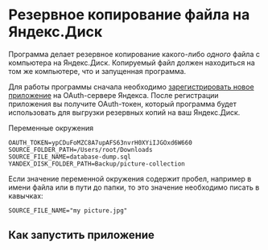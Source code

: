 # Резервное копирование файла на Яндекс.Диск

Программа делает резервное копирование какого-либо *одного* файла с компьютера на Яндекс.Диск. Копируемый файл должен находиться на том же компьютере, что и запущенная программа.

Для работы программы сначала необходимо [зарегистрировать новое приложение](yandex%20oauth.md) на OAuth-сервере Яндекса. После регистрации приложения вы получите OAuth-токен, который программа будет использовать для выгрузки резервных копий на ваш Яндекс.Диск.  

Переменные окружения

```text
OAUTH_TOKEN=ypCDuFoMZC8A7upAFS63nvrH0XYiIJGOxd6W660
SOURCE_FOLDER_PATH=/Users/root/Downloads
SOURCE_FILE_NAME=database-dump.sql
YANDEX_DISK_FOLDER_PATH=Backup/picture-collection
```

Если значение переменной окружения содержит пробел, например в имени файла или в пути до папки, то это значение необходимо писать в кавычках:

```
SOURCE_FILE_NAME="my picture.jpg"
```

## Как запустить приложение

